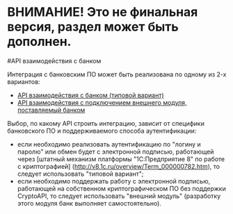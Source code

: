 # ВНИМАНИЕ! Это не финальная версия, раздел может быть дополнен.
  
#API взаимодействия с банком

Интеграция с банковским ПО может быть реализована по одному из 2-х вариантов:
+ [API взаимодействия с банком (типовой вариант)](https://github.com/1C-Company/DirectBank/blob/master/doc/transport-api/readme.md)
+ [API взаимодействия с подключением внешнего модуля, поставляемый банком](https://github.com/1C-Company/DirectBank/blob/master/doc/vk-transport-api/readme.md)
 
Выбор, по какому API строить интеграцию, зависит от специфики банковского ПО и поддерживаемого способа аутентификации:
- если необходимо реализовать аутентификацию по "логину и паролю" или обмен будет с электронной подписью, работающей через [штатный механизм платформы "1С:Предприятие 8" по работе с криптографией] (http://v8.1c.ru/overview/Term_000000782.htm), то следует использовать "типовой вариант";
- если необходимо поддержать работу с электронной подписью, работающей на собственном криптографическом ПО без поддержки CryptoAPI, то следует использовать "внешний модуль" (разработку этого модуля банк выполняет самостоятельно). 

